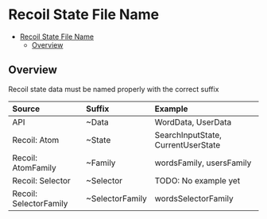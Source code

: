 # Recoil State File Name

<!-- TOC -->

- [Recoil State File Name](#recoil-state-file-name)
  - [Overview](#overview)

<!-- /TOC -->

## Overview

Recoil state data must be named properly with the correct suffix


| Source                 | Suffix          | Example                            |
|:-----------------------|:----------------|:-----------------------------------|
| API                    | ~Data           | WordData, UserData                 |
| Recoil: Atom           | ~State          | SearchInputState, CurrentUserState |
| Recoil: AtomFamily     | ~Family         | wordsFamily, usersFamily           |
| Recoil: Selector       | ~Selector       | TODO: No example yet               |
| Recoil: SelectorFamily | ~SelectorFamily | wordsSelectorFamily                |
